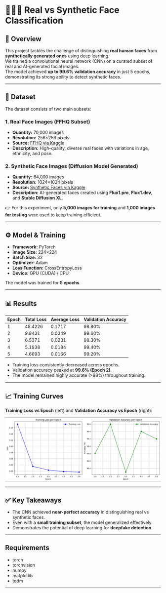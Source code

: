 # 🧑‍🤝‍🧑 Real vs Synthetic Face Classification

## 📌 Overview
This project tackles the challenge of distinguishing **real human faces** from **synthetically generated ones** using deep learning.  
We trained a convolutional neural network (CNN) on a curated subset of real and AI-generated facial images.  
The model achieved **up to 99.6% validation accuracy** in just 5 epochs, demonstrating its strong ability to detect synthetic faces.

---

## 📂 Dataset

The dataset consists of two main subsets:

### 1. Real Face Images (FFHQ Subset)
- **Quantity:** 70,000 images  
- **Resolution:** 256×256 pixels  
- **Source:** [FFHQ via Kaggle](https://www.kaggle.com/c/deepfake-detection-challenge/discussion/122786)  
- **Description:** High-quality, diverse real faces with variations in age, ethnicity, and pose.  

### 2. Synthetic Face Images (Diffusion Model Generated)
- **Quantity:** 64,000 images  
- **Resolution:** 1024×1024 pixels  
- **Source:** [Synthetic Faces via Kaggle](https://www.kaggle.com/datasets/selfishgene/sfhq-t2i-synthetic-faces-from-text-2-image-models)  
- **Description:** AI-generated faces created using **Flux1.pro**, **Flux1.dev**, and **Stable Diffusion XL**.  

👉 For this experiment, only **5,000 images for training** and **1,000 images for testing** were used to keep training efficient.

---

## ⚙️ Model & Training

- **Framework:** PyTorch  
- **Image Size:** 224×224  
- **Batch Size:** 32  
- **Optimizer:** Adam  
- **Loss Function:** CrossEntropyLoss  
- **Device:** GPU (CUDA) / CPU  

The model was trained for **5 epochs**.

---

## 📊 Results

| **Epoch** | **Total Loss** | **Average Loss** | **Validation Accuracy** |
|-----------|----------------|------------------|--------------------------|
| 1         | 48.4226        | 0.1717           | 98.80%                  |
| 2         | 9.8431         | 0.0349           | 99.60%                  |
| 3         | 6.5371         | 0.0231           | 98.30%                  |
| 4         | 5.1938         | 0.0184           | 99.40%                  |
| 5         | 4.6693         | 0.0166           | 99.20%                  |


- Training loss consistently decreased across epochs.  
- Validation accuracy peaked at **99.6% (Epoch 2)**.  
- The model remained highly accurate (>98%) throughout training.

---

## 📈 Training Curves

**Training Loss vs Epoch** (left) and **Validation Accuracy vs Epoch** (right):  

![Training Curves](plots.png)

---

## ✅ Key Takeaways
- The CNN achieved **near-perfect accuracy** in distinguishing real vs synthetic faces.  
- Even with a **small training subset**, the model generalized effectively.  
- Demonstrates the potential of deep learning for **deepfake detection**.  

---

## Requirements
- torch
- torchvision
- numpy
- matplotlib
- tqdm

---


